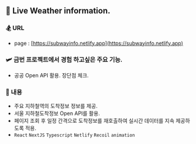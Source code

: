 ## 🚉 Live Weather information.

### 🏂 URL

- page : [https://subwayinfo.netlify.app](https://subwayinfo.netlify.app)

### 🛩 금번 프로젝트에서 경험 하고싶은 주요 기능.
- 공공 Open API 활용. 장단점 체크.

### 🪬 내용

- 주요 지하철역의 도착정보 정보를 제공.
- 서울 지하철도착정보 Open API를 활용.
- 페이지 조회 후 일정 간격으로 도착정보를 재호출하여 실시간 데이터를 지속 제공하도록 적용.
- `React` `NextJS` `Typescript` `Netlify` `Recoil` `animation`
